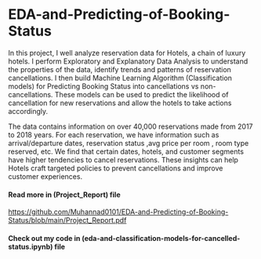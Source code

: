 # EDA-and-Predicting-of-Booking-Status

In this project, I well analyze reservation data for Hotels, a chain of luxury hotels. I perform Exploratory and Explanatory  Data Analysis to understand the properties of the data, identify trends and patterns of reservation cancellations. I then build Machine Learning Algorithm (Classification models) for Predicting Booking Status into cancellations vs non-cancellations. These models can be used to predict the likelihood of cancellation for new reservations and allow the hotels to take actions accordingly.

The data contains information on over 40,000 reservations made from 2017 to 2018 years. For each reservation, we have information such as arrival/departure dates, reservation status ,avg price per room , room type reserved, etc. We find that certain dates, hotels, and customer segments have higher tendencies to cancel reservations. These insights can help Hotels craft targeted policies to prevent cancellations and improve customer experiences.

#### Read more in (Project_Report) file
https://github.com/Muhannad0101/EDA-and-Predicting-of-Booking-Status/blob/main/Project_Report.pdf
#### Check out my code in (eda-and-classification-models-for-cancelled-status.ipynb) file
